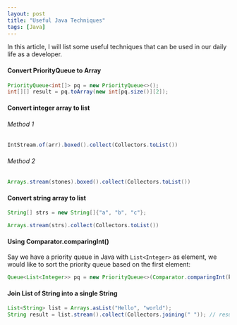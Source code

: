 ```yaml
---
layout: post
title: "Useful Java Techniques"
tags: [Java]
---
```


In this article, I will list some useful techniques that can be used in our daily life as a developer.
#### Convert PriorityQueue to Array
```java
PriorityQueue<int[]> pq = new PriorityQueue<>();
int[][] result = pq.toArray(new int[pq.size()][2]);
```

#### Convert integer array to list
###### Method 1
```java
IntStream.of(arr).boxed().collect(Collectors.toList())
```

###### Method 2
```java
Arrays.stream(stones).boxed().collect(Collectors.toList())
```

#### Convert string array to list
```java
String[] strs = new String[]{"a", "b", "c"};

Arrays.stream(strs).collect(Collectors.toList())
```

#### Using Comparator.comparingInt()
Say we have a priority queue in Java with `List<Integer>` as element, we would like to sort the priority queue based on the first element:
```java
Queue<List<Integer>> pq = new PriorityQueue<>(Comparator.comparingInt(k -> k.get(0)));
```

#### Join List of String into a single String
```java
List<String> list = Arrays.asList("Hello", "world");
String result = list.stream().collect(Collectors.joining(" ")); // result: "Hello world"
```
